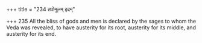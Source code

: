 +++
title = "234 तपोमूलम् इदम्"

+++
235	All the bliss of gods and men is declared by the sages to whom the Veda was revealed, to have austerity for its root, austerity for its middle, and austerity for its end.
